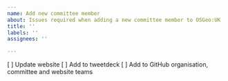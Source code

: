 ```yaml
---
name: Add new committee member
about: Issues required when adding a new committee member to OSGeo:UK
title: ''
labels: ''
assignees: ''

---
```


[ ] Update website
[ ] Add to tweetdeck
[ ] Add to GitHub organisation, committee and website teams
